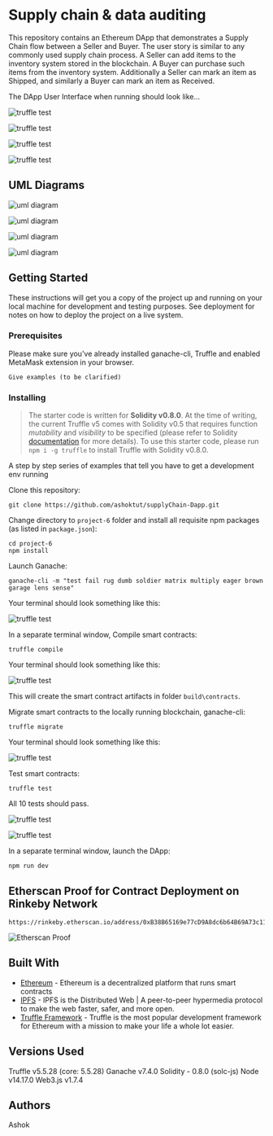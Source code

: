 # Supply chain & data auditing

This repository contains an Ethereum DApp that demonstrates a Supply Chain flow between a Seller and Buyer. The user story is similar to any commonly used supply chain process. A Seller can add items to the inventory system stored in the blockchain. A Buyer can purchase such items from the inventory system. Additionally a Seller can mark an item as Shipped, and similarly a Buyer can mark an item as Received.

The DApp User Interface when running should look like...

![truffle test](images/ftc_product_overview.png)

![truffle test](images/ftc_farm_details.png)

![truffle test](images/ftc_product_details.png)

![truffle test](images/ftc_transaction_history.png)

## UML Diagrams

![uml diagram](images/Activity_Diagram.png)

![uml diagram](images/Sequence_Diagram.png)

![uml diagram](images/State_Diagram.png)

![uml diagram](images/Class_Diagram.png)

## Getting Started

These instructions will get you a copy of the project up and running on your local machine for development and testing purposes. See deployment for notes on how to deploy the project on a live system.

### Prerequisites

Please make sure you've already installed ganache-cli, Truffle and enabled MetaMask extension in your browser.

```
Give examples (to be clarified)
```

### Installing

> The starter code is written for **Solidity v0.8.0**. At the time of writing, the current Truffle v5 comes with Solidity v0.5 that requires function *mutability* and *visibility* to be specified (please refer to Solidity [documentation](https://docs.soliditylang.org/en/v0.5.0/050-breaking-changes.html) for more details). To use this starter code, please run `npm i -g truffle` to install Truffle with Solidity v0.8.0. 

A step by step series of examples that tell you have to get a development env running

Clone this repository:

```
git clone https://github.com/ashoktut/supplyChain-Dapp.git
```

Change directory to ```project-6``` folder and install all requisite npm packages (as listed in ```package.json```):

```
cd project-6
npm install
```

Launch Ganache:

```
ganache-cli -m "test fail rug dumb soldier matrix multiply eager brown garage lens sense"
```

Your terminal should look something like this:

![truffle test](images/ganache-cli.png)

In a separate terminal window, Compile smart contracts:

```
truffle compile
```

Your terminal should look something like this:

![truffle test](images/truffle_compile.png)

This will create the smart contract artifacts in folder ```build\contracts```.

Migrate smart contracts to the locally running blockchain, ganache-cli:

```
truffle migrate
```

Your terminal should look something like this:

![truffle test](images/truffle_migrate.png)

Test smart contracts:

```
truffle test
```

All 10 tests should pass.

![truffle test](images/truffle_test_1a.png)

![truffle test](images/truffle_test.png)

In a separate terminal window, launch the DApp:

```
npm run dev
```

## Etherscan Proof for Contract Deployment on Rinkeby Network

```
https://rinkeby.etherscan.io/address/0xB38B65169e77cD9A8dc6b64B69A73c114512c003
```

![Etherscan Proof](images/etherscan.png)

## Built With

* [Ethereum](https://www.ethereum.org/) - Ethereum is a decentralized platform that runs smart contracts
* [IPFS](https://ipfs.io/) - IPFS is the Distributed Web | A peer-to-peer hypermedia protocol
to make the web faster, safer, and more open.
* [Truffle Framework](http://truffleframework.com/) - Truffle is the most popular development framework for Ethereum with a mission to make your life a whole lot easier.

## Versions Used

Truffle v5.5.28 (core: 5.5.28)
Ganache v7.4.0
Solidity - 0.8.0 (solc-js)
Node v14.17.0
Web3.js v1.7.4

## Authors

Ashok
